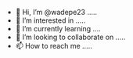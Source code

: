 - 👋 Hi, I’m @wadepe23 .....
- 👀 I’m interested in .....
- 🌱 I’m currently learning ....
- 💞️ I’m looking to collaborate on .....
- 📫 How to reach me .....

<!---
wadepe23/wadepe23 is a ✨ special ✨ repository because its `README.md` (this file) appears on your GitHub profile.
You can click the Preview link to take a look at your changes.
--->
